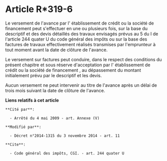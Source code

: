 # Article R*319-6

Le versement de l'avance par l'  établissement de crédit ou la société de financement  peut s'effectuer en une ou plusieurs
fois, sur la base du descriptif et des devis détaillés des travaux envisagés prévus au 5 du I de l'article 244 quater U du
code général des impôts ou sur la base des factures de travaux effectivement réalisés transmises par l'emprunteur à tout
moment avant la date de clôture de l'avance. 

Le versement sur factures peut conduire, dans le respect des conditions du présent chapitre et sous réserve d'acceptation par
l'  établissement de crédit ou la société de financement , au dépassement du montant initialement prévu par le descriptif et
les devis. 

Aucun versement ne peut intervenir au titre de l'avance après un délai de trois mois suivant la date de clôture de l'avance.

**Liens relatifs à cet article**

	**Cité par**:

	  - Arrêté du 4 mai 2009 - art. Annexe (V)

	**Modifié par**:

	  - Décret n°2014-1315 du 3 novembre 2014 - art. 11

	**Cite**:

	  - Code général des impôts, CGI. - art. 244 quater U

